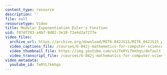 ```yaml
---
content_type: resource
description: ''
file: null
resourcetype: Video
title: Modular Exponentiation Euler's Function
uid: f07df703-a4bf-9d82-3e10-72e4d2a7277e
video_files:
  archive_url: https://archive.org/download/MIT6.042JS15/MIT6_042JS15_phi_ipod.mp4
  video_captions_file: /courses/6-042j-mathematics-for-computer-science-spring-2015/70c8aa0ec32b57c49f9f69ef121f63d3_TeRYL7kkhqs.vtt
  video_thumbnail_file: https://img.youtube.com/vi/TeRYL7kkhqs/default.jpg
  video_transcript_file: /courses/6-042j-mathematics-for-computer-science-spring-2015/8aee02b15b9374f8cae8128a21d8548d_TeRYL7kkhqs.pdf
video_metadata:
  youtube_id: TeRYL7kkhqs
---
```


